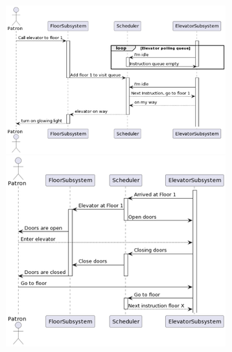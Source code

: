 ![Call elevator](./diagrams/sequence_call_elevator.png)
![Elevator Arrived](./diagrams/sequence_elevator_arrived.png)